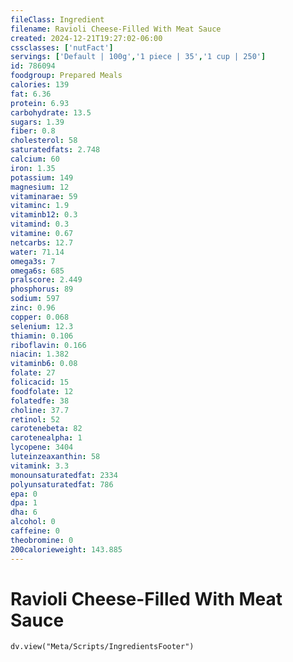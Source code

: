 ```yaml
---
fileClass: Ingredient
filename: Ravioli Cheese-Filled With Meat Sauce
created: 2024-12-21T19:27:02-06:00
cssclasses: ['nutFact']
servings: ['Default | 100g','1 piece | 35','1 cup | 250']
id: 786094
foodgroup: Prepared Meals
calories: 139
fat: 6.36
protein: 6.93
carbohydrate: 13.5
sugars: 1.39
fiber: 0.8
cholesterol: 58
saturatedfats: 2.748
calcium: 60
iron: 1.35
potassium: 149
magnesium: 12
vitaminarae: 59
vitaminc: 1.9
vitaminb12: 0.3
vitamind: 0.3
vitamine: 0.67
netcarbs: 12.7
water: 71.14
omega3s: 7
omega6s: 685
pralscore: 2.449
phosphorus: 89
sodium: 597
zinc: 0.96
copper: 0.068
selenium: 12.3
thiamin: 0.106
riboflavin: 0.166
niacin: 1.382
vitaminb6: 0.08
folate: 27
folicacid: 15
foodfolate: 12
folatedfe: 38
choline: 37.7
retinol: 52
carotenebeta: 82
carotenealpha: 1
lycopene: 3404
luteinzeaxanthin: 58
vitamink: 3.3
monounsaturatedfat: 2334
polyunsaturatedfat: 786
epa: 0
dpa: 1
dha: 6
alcohol: 0
caffeine: 0
theobromine: 0
200calorieweight: 143.885
---
```


# Ravioli Cheese-Filled With Meat Sauce

```dataviewjs
dv.view("Meta/Scripts/IngredientsFooter")
```